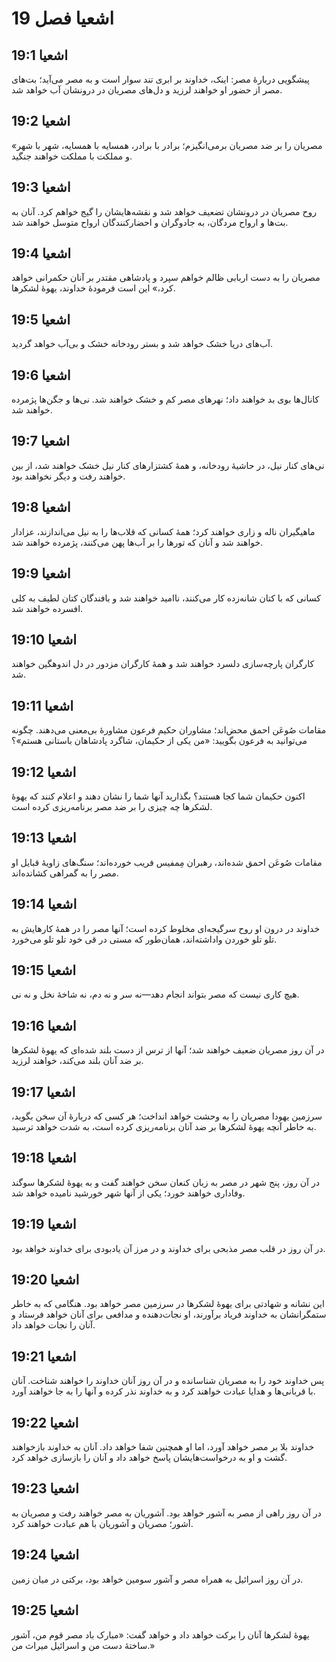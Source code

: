 # اشعیا فصل 19

## اشعیا 19:1
پیشگویی دربارهٔ مصر: اینک، خداوند بر ابری تند سوار است و به مصر می‌آید؛ بت‌های مصر از حضور او خواهند لرزید و دل‌های مصریان در درونشان آب خواهد شد.

## اشعیا 19:2
«مصریان را بر ضد مصریان برمی‌انگیزم؛ برادر با برادر، همسایه با همسایه، شهر با شهر و مملکت با مملکت خواهند جنگید.

## اشعیا 19:3
روح مصریان در درونشان تضعیف خواهد شد و نقشه‌هایشان را گیج خواهم کرد. آنان به بت‌ها و ارواح مردگان، به جادوگران و احضارکنندگان ارواح متوسل خواهند شد.

## اشعیا 19:4
مصریان را به دست اربابی ظالم خواهم سپرد و پادشاهی مقتدر بر آنان حکمرانی خواهد کرد،» این است فرمودهٔ خداوند، یهوهٔ لشکرها.

## اشعیا 19:5
آب‌های دریا خشک خواهد شد و بستر رودخانه خشک و بی‌آب خواهد گردید.

## اشعیا 19:6
کانال‌ها بوی بد خواهند داد؛ نهرهای مصر کم و خشک خواهند شد. نی‌ها و جگن‌ها پژمرده خواهند شد.

## اشعیا 19:7
نی‌های کنار نیل، در حاشیهٔ رودخانه، و همهٔ کشتزارهای کنار نیل خشک خواهند شد، از بین خواهند رفت و دیگر نخواهند بود.

## اشعیا 19:8
ماهیگیران ناله و زاری خواهند کرد؛ همهٔ کسانی که قلاب‌ها را به نیل می‌اندازند، عزادار خواهند شد و آنان که تورها را بر آب‌ها پهن می‌کنند، پژمرده خواهند شد.

## اشعیا 19:9
کسانی که با کتان شانه‌زده کار می‌کنند، ناامید خواهند شد و بافندگان کتان لطیف به کلی افسرده خواهند شد.

## اشعیا 19:10
کارگران پارچه‌سازی دلسرد خواهند شد و همهٔ کارگران مزدور در دل اندوهگین خواهند شد.

## اشعیا 19:11
مقامات صُوعَن احمق محض‌اند؛ مشاوران حکیم فرعون مشاورهٔ بی‌معنی می‌دهند. چگونه می‌توانید به فرعون بگویید: «من یکی از حکیمان، شاگرد پادشاهان باستانی هستم»؟

## اشعیا 19:12
اکنون حکیمان شما کجا هستند؟ بگذارید آنها شما را نشان دهند و اعلام کنند که یهوهٔ لشکرها چه چیزی را بر ضد مصر برنامه‌ریزی کرده است.

## اشعیا 19:13
مقامات صُوعَن احمق شده‌اند، رهبران مِمفیس فریب خورده‌اند؛ سنگ‌های زاویهٔ قبایل او مصر را به گمراهی کشانده‌اند.

## اشعیا 19:14
خداوند در درون او روح سرگیجه‌ای مخلوط کرده است؛ آنها مصر را در همهٔ کارهایش به تلو تلو خوردن واداشته‌اند، همان‌طور که مستی در قی خود تلو تلو می‌خورد.

## اشعیا 19:15
هیچ کاری نیست که مصر بتواند انجام دهد—نه سر و نه دم، نه شاخهٔ نخل و نه نی.

## اشعیا 19:16
در آن روز مصریان ضعیف خواهند شد؛ آنها از ترس از دست بلند شده‌ای که یهوهٔ لشکرها بر ضد آنان بلند می‌کند، خواهند لرزید.

## اشعیا 19:17
سرزمین یهودا مصریان را به وحشت خواهد انداخت؛ هر کسی که دربارهٔ آن سخن بگوید، به خاطر آنچه یهوهٔ لشکرها بر ضد آنان برنامه‌ریزی کرده است، به شدت خواهد ترسید.

## اشعیا 19:18
در آن روز، پنج شهر در مصر به زبان کنعان سخن خواهند گفت و به یهوهٔ لشکرها سوگند وفاداری خواهند خورد؛ یکی از آنها شهر خورشید نامیده خواهد شد.

## اشعیا 19:19
در آن روز در قلب مصر مذبحی برای خداوند و در مرز آن یادبودی برای خداوند خواهد بود.

## اشعیا 19:20
این نشانه و شهادتی برای یهوهٔ لشکرها در سرزمین مصر خواهد بود. هنگامی که به خاطر ستمگرانشان به خداوند فریاد برآورند، او نجات‌دهنده و مدافعی برای آنان خواهد فرستاد و آنان را نجات خواهد داد.

## اشعیا 19:21
پس خداوند خود را به مصریان شناسانده و در آن روز آنان خداوند را خواهند شناخت. آنان با قربانی‌ها و هدایا عبادت خواهند کرد و به خداوند نذر کرده و آنها را به جا خواهند آورد.

## اشعیا 19:22
خداوند بلا بر مصر خواهد آورد، اما او همچنین شفا خواهد داد. آنان به خداوند بازخواهند گشت و او به درخواست‌هایشان پاسخ خواهد داد و آنان را بازسازی خواهد کرد.

## اشعیا 19:23
در آن روز راهی از مصر به آشور خواهد بود. آشوریان به مصر خواهند رفت و مصریان به آشور؛ مصریان و آشوریان با هم عبادت خواهند کرد.

## اشعیا 19:24
در آن روز اسرائیل به همراه مصر و آشور سومین خواهد بود، برکتی در میان زمین.

## اشعیا 19:25
یهوهٔ لشکرها آنان را برکت خواهد داد و خواهد گفت: «مبارک باد مصر قوم من، آشور ساختهٔ دست من و اسرائیل میراث من.»
